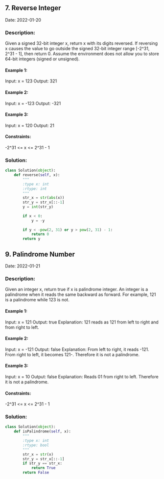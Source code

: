 ## 7. Reverse Integer
Date:  2022-01-20
### Description:
Given a signed 32-bit integer x, return x with its digits reversed. If reversing x causes the value to go outside the signed 32-bit integer range [-2^31, 2^31 - 1], then return 0.
Assume the environment does not allow you to store 64-bit integers (signed or unsigned).
#### Example 1:
Input: x = 123
Output: 321
#### Example 2:
Input: x = -123
Output: -321
#### Example 3:
Input: x = 120
Output: 21
#### Constraints:
-2^31 <= x <= 2^31 - 1
### Solution:
```python
class Solution(object):
    def reverse(self, x):
        """
        :type x: int
        :rtype: int
        """
        str_x = str(abs(x))
        str_y = str_x[::-1]
        y = int(str_y)
        
        if x < 0:
            y = -y
        
        if y < -pow(2, 31) or y > pow(2, 31) - 1:
            return 0
        return y
```

## 9. Palindrome Number
Date:  2022-01-21
### Description:
Given an integer x, return true if x is palindrome integer.
An integer is a palindrome when it reads the same backward as forward.
For example, 121 is a palindrome while 123 is not.
#### Example 1:
Input: x = 121
Output: true
Explanation: 121 reads as 121 from left to right and from right to left.
#### Example 2:
Input: x = -121
Output: false
Explanation: From left to right, it reads -121. From right to left, it becomes 121-. Therefore it is not a palindrome.
#### Example 3:
Input: x = 10
Output: false
Explanation: Reads 01 from right to left. Therefore it is not a palindrome.
#### Constraints:
-2^31 <= x <= 2^31 - 1
### Solution:
```python
class Solution(object):
    def isPalindrome(self, x):
        """
        :type x: int
        :rtype: bool
        """
        str_x = str(x)
        str_y = str_x[::-1]
        if str_y == str_x:
            return True
        return False
```
